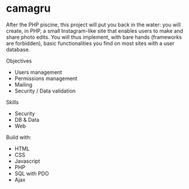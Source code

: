 # camagru


After the PHP piscine, this project will put you back in the water: you will create, in PHP, a small Instagram-like site
that enables users to make and share photo edits. You will thus implement, with bare hands (frameworks are forbidden),
basic functionalities you find on most sites with a user database.

Objectives
- Users management
- Permissions management
- Mailing
- Security / Data validation

Skills
- Security
- DB & Data
- Web

Build with:
- HTML
- CSS
- Javascript
- PHP
- SQL with PDO
- Ajax
